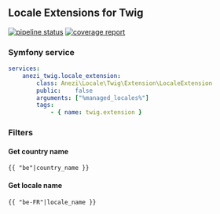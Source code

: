 ## Locale Extensions for Twig

[![pipeline status](https://gitlab.com/anezi/locale-extension/badges/master/pipeline.svg)](https://gitlab.com/anezi/locale-extension/commits/master)
[![coverage report](https://gitlab.com/anezi/locale-extension/badges/master/coverage.svg)](https://gitlab.com/anezi/locale-extension)

### Symfony service

```yaml
services:
    anezi_twig.locale_extension:
        class: Anezi\Locale\Twig\Extension\LocaleExtension
        public:    false
        arguments: ["%managed_locales%"]
        tags:
            - { name: twig.extension }

```

### Filters

#### Get country name

`{{ "be"|country_name }}`

#### Get locale name

`{{ "be-FR"|locale_name }}`

